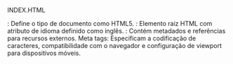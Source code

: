 INDEX.HTML

<!DOCTYPE html>: Define o tipo de documento como HTML5.
<html lang="en">: Elemento raiz HTML com atributo de idioma definido como inglês.
<head>: Contém metadados e referências para recursos externos.
Meta tags: Especificam a codificação de caracteres, compatibilidade com o navegador e configuração de viewport para dispositivos móveis.
<title>: Define o título da página exibido na barra de título do navegador.
<link rel="stylesheet">: Referências para folhas de estilo CSS locais e externas (Font Awesome).
<script src="js/scripts.js" defer></script>: Importa um arquivo JavaScript externo com o atributo defer, que adia a execução do script até que o documento HTML seja completamente analisado.

<div class="todo-container">: Container principal que envolve todo o conteúdo da aplicação.
<header>: Cabeçalho da página que inclui o título principal.
Formulário #todo-form:
Permite aos usuários adicionar novas tarefas. Contém um campo de entrada (<input>) e um botão de envio (<button>).
Formulário #edit-form:
Inicialmente oculto (class="hide"), é usado para editar tarefas existentes. Contém um campo de entrada e botões de confirmação e cancelamento.
<div id="toolbar">:
Contém ferramentas para pesquisa e filtragem de tarefas.
#search:
Formulário com campo de entrada para busca e botão de limpeza.
#filter:
Selecionador <select> para filtrar tarefas por status ("Todos", "Feitos", "A fazer").
<div id="todo-list">:
Lista de tarefas.
div.todo:
Cada tarefa é representada por um elemento <div> com classe todo.
<h3>: Título da tarefa.
Botões dentro de <div class="todo">:
.finish-todo: Marca a tarefa como concluída.
.edit-todo: Permite editar a tarefa.
.remove-todo: Remove a tarefa da lista.

  JAVA.JS

API_URL: URL base da API JSONPlaceholder para interação com os dados de tarefas.
Seleção de Elementos: Variáveis que armazenam referências a elementos do DOM para interação e manipulação, como formulários, inputs, botões e a lista de tarefas.
getTodos(): Realiza uma requisição assíncrona para obter todas as tarefas da API. Limpa o conteúdo atual da todoList e adiciona cada tarefa ao DOM usando a função addTodoToDOM().
function addTodoToDOM(todo)
ddTodoToDOM(todo): Cria um elemento <div> para representar uma tarefa na interface. Inclui botões para marcar como concluída, editar e remover a tarefa. Os botões utilizam funções inline para lidar com suas respectivas ações.
async function addTodoHandler(e)
addTodoHandler(e): Lida com a adição de uma nova tarefa quando o formulário todoForm é enviado. Envia uma requisição POST para a API para criar uma nova tarefa com o título fornecido. Após a criação bem-sucedida, atualiza a interface adicionando a nova tarefa.
function cancelEditHandler()
cancelEditHandler(): Cancela o modo de edição de uma tarefa, resetando o currentEditingId para null e alternando a visibilidade dos formulários de edição e adição (editForm e todoForm).
async function submitEditHandler(e)
submitEditHandler(e): Submete a edição de uma tarefa quando o formulário de edição é enviado. Envia uma requisição PUT para atualizar os dados da tarefa especificada na API. Após a atualização bem-sucedida, recarrega a lista de tarefas e cancela o modo de edição.
Funções Auxiliares e Event Listeners
Funções como saveTodo, toggleForms, updateTodo, getSearchedTodos, filterTodos: Lidam com operações específicas na interface do usuário, como adicionar uma tarefa, alternar entre formulários, atualizar o título de uma tarefa, realizar buscas e filtrar tarefas exibidas.
Event Listeners: Respondem a eventos como envios de formulários, cliques em botões e alterações em campos de entrada para executar as funções apropriadas.
Local Storage
Funções como getTodosLocalStorage, loadTodos, saveTodoLocalStorage, removeTodoLocalStorage, updateTodoStatusLocalStorage, updateTodoLocalStorage são utilizadas para armazenar e recuperar dados localmente no navegador do usuário, permitindo persistência das tarefas mesmo após recarregar a página.
getTodos() é chamado inicialmente para carregar as tarefas da API ao iniciar a página.
loadTodos() carrega as tarefas armazenadas localmente para manter a consistência entre os dados da interface e os dados armazenados no navegador.

CSS

*: Reseta o padding e margin de todos os elementos, e define box-sizing: border-box para que o padding e border não alterem o tamanho total do elemento.
body: Define o fundo do corpo com um gradiente linear azul (#0000ff para #00ffff).
Estilos de Botão
Estiliza os botões com fundo, cor, borda, padding, tamanho de fonte e comportamento de hover. Os ícones dentro dos botões (representados por <i>) herdam estilos específicos, mudando de cor no hover.
Estilos de Inputs e Selects
Define padding para inputs e selects.
Classes de Utilidade
Define padding para inputs e selects.
Utilizada para esconder elementos (display: none;).
Estilos do Container Principal
Estiliza o container principal (todo-container) da aplicação de lista de tarefas, incluindo margens, padding, cor de fundo e borda arredondada. O cabeçalho (header) dentro do container também recebe estilos específicos, como alinhamento de texto, padding e borda inferior.
Estilos dos Formulários
Estiliza os formulários (todo-form e edit-form), incluindo padding, bordas e margens. Define estilos para os parágrafos dentro dos formulários, a classe .form-control (utilizada para o layout de campos de formulário), inputs e botão de cancelar edição.
Estilos da Barra de Ferramentas
Estiliza a barra de ferramentas (toolbar) da aplicação, que inclui padding, bordas, alinhamento e layout dos elementos. Define estilos para títulos (h4), área de pesquisa (search) com borda lateral, inputs e selects de filtro.
Estilos da Lista de Tarefas
Estiliza os itens individuais da lista de tarefas (todo). Define layout flexível, espaçamento, padding, bordas e transição para animações. Estiliza o texto (h3) das tarefas e o comportamento visual das tarefas concluídas (done), alterando o fundo e o estilo do texto.

